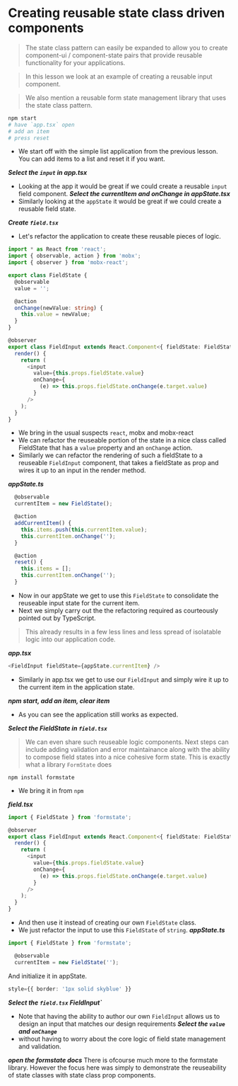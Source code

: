 # Creating reusable state class driven components 

> The state class pattern can easily be expanded to allow you to create component-ui / component-state pairs that provide reusable functionality for your applications. 

> In this lesson we look at an example of creating a reusable input component. 

> We also mention a reusable form state management library that uses the state class pattern. 

```bash
npm start 
# have `app.tsx` open
# add an item 
# press reset 
```
* We start off with the simple list application from the previous lesson. You can add items to a list and reset it if you want. 


***Select the `input` in app.tsx***
* Looking at the app it would be great if we could create a reusable `input` field component. 
***Select the currentItem and onChange in appState.tsx***
* Similarly looking at the `appState` it would be great if we could create a reusable field state. 

***Create `field.tsx`***
* Let's refactor the application to create these reusable pieces of logic.

```ts
import * as React from 'react';
import { observable, action } from 'mobx';
import { observer } from 'mobx-react';

export class FieldState {
  @observable
  value = '';

  @action
  onChange(newValue: string) {
    this.value = newValue;
  }
}

@observer
export class FieldInput extends React.Component<{ fieldState: FieldState }>{
  render() {
    return (
      <input
        value={this.props.fieldState.value}
        onChange={
          (e) => this.props.fieldState.onChange(e.target.value)
        }
      />
    );
  }
}

```
* We bring in the usual suspects `react`, mobx and mobx-react
* We can refactor the reuseable portion of the state in a nice class called FieldState that has a `value` property and an `onChange` action. 
* Similarly we can refactor the rendering of such a fieldState to a reuseable `FieldInput` component, that takes a fieldState as prop and wires it up to an input in the render method.

***appState.ts***
```ts
  @observable
  currentItem = new FieldState();

  @action
  addCurrentItem() {
    this.items.push(this.currentItem.value);
    this.currentItem.onChange('');
  }

  @action
  reset() {
    this.items = [];
    this.currentItem.onChange('');
  }
```
* Now in our appState we get to use this `FieldState` to consolidate the reuseable input state for the current item. 
* Next we simply carry out the the refactoring required as courteously pointed out by TypeScript. 
> This already results in a few less lines and less spread of isolatable logic into our application code.

***app.tsx***
```ts
<FieldInput fieldState={appState.currentItem} />
```
* Similarly in app.tsx we get to use our `FieldInput` and simply wire it up to the current item in the application state.

***npm start, add an item, clear item***
* As you can see the application still works as expected.

***Select the FieldState in `field.tsx`***
> We can even share such reuseable logic components. Next steps can include adding validation and error maintainance along with the ability to compose field states into a nice cohesive form state. This is exactly what a library `FormState` does

```
npm install formstate
```
* We bring it in from `npm`

***field.tsx***
```ts
import { FieldState } from 'formstate';

@observer
export class FieldInput extends React.Component<{ fieldState: FieldState<string> }>{
  render() {
    return (
      <input
        value={this.props.fieldState.value}
        onChange={
          (e) => this.props.fieldState.onChange(e.target.value)
        }
      />
    );
  }
}

```
* And then use it instead of creating our own `FieldState` class. 
* We just refactor the input to use this `FieldState` of `string`.
***appState.ts***
```ts
import { FieldState } from 'formstate';

  @observable
  currentItem = new FieldState('');
```
And initialize it in appState.


```ts
style={{ border: '1px solid skyblue' }}
```
***Select the `field.tsx` FieldInput`***
* Note that having the ability to author our own `FieldInput` allows us to design an input that matches our design requirements 
***Select the `value` and `onChange`***
* without having to worry about the core logic of field state management and validation.

***open the formstate docs***
There is ofcourse much more to the formstate library. However the focus here was simply to demonstrate the reuseability of state classes with state class prop components.
